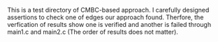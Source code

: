 This is a test directory of CMBC-based approach.
I carefully designed assertions to check one of edges our approach found.
Therfore, the verfication of results show one is verified and another is failed through main1.c and main2.c (The order of results does not matter).
